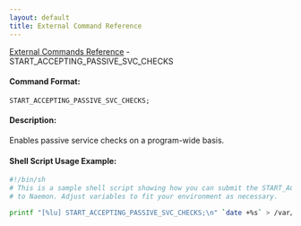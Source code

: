```yaml
---
layout: default
title: External Command Reference
---
```


<!--
************************************************
* AUTO GENERATED PAGE - USE ./update SCRIPT
************************************************
-->

<span class="glyphicon glyphicon-arrow-up"></span><a href="index.html"> External Commands Reference</a> - START_ACCEPTING_PASSIVE_SVC_CHECKS<br>


#### Command Format:

`START_ACCEPTING_PASSIVE_SVC_CHECKS;`

#### Description:

Enables passive service checks on a program-wide basis.

#### Shell Script Usage Example:

```sh
#!/bin/sh
# This is a sample shell script showing how you can submit the START_ACCEPTING_PASSIVE_SVC_CHECKS command
# to Naemon. Adjust variables to fit your environment as necessary.

printf "[%lu] START_ACCEPTING_PASSIVE_SVC_CHECKS;\n" `date +%s` > /var/lib/naemon/naemon.cmd
```



